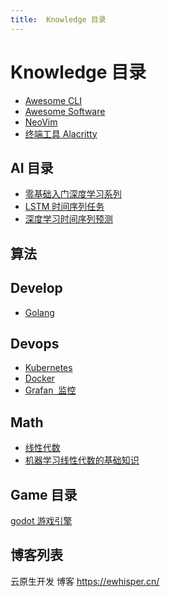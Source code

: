 ```yaml
---
title:  Knowledge 目录
---
```


<!-- markdownlint-disable MD025 -->

# Knowledge 目录

- [Awesome CLI](./tool/awesome-cli.md)
- [Awesome Software](./tool/awesome-software.md)
- [NeoVim](./Tool/NeoVim.md)
- [终端工具 Alacritty](./Tool/alacritty_and_zellij.md)

## AI 目录

- [零基础入门深度学习系列](AI/零基础入门深度学习系列/01.零基础入门深度学习.md)
- [LSTM 时间序列任务](AI/LSTM%20时间序列任务/README.md)
- [深度学习时间序列预测](AI/深度学习时间序列预测/README.md)

## 算法

## Develop

- [Golang](Develop/Golang/0.md)

## Devops

- [Kubernetes](Devops/Kubernetes/README.md)
- [Docker](Devops/Docker/0.md)
- [Grafan  监控](Devops/Grafana/grafana监控体系.md)

## Math

- [线性代数](Math/线性代数/00.md)
- [机器学习线性代数的基础知识](Math/LinearAlgebra/basic_for_ml/README.md)

## Game 目录

[godot 游戏引擎](Game/Godot/README.md)

## 博客列表

云原生开发 博客 <https://ewhisper.cn/>
